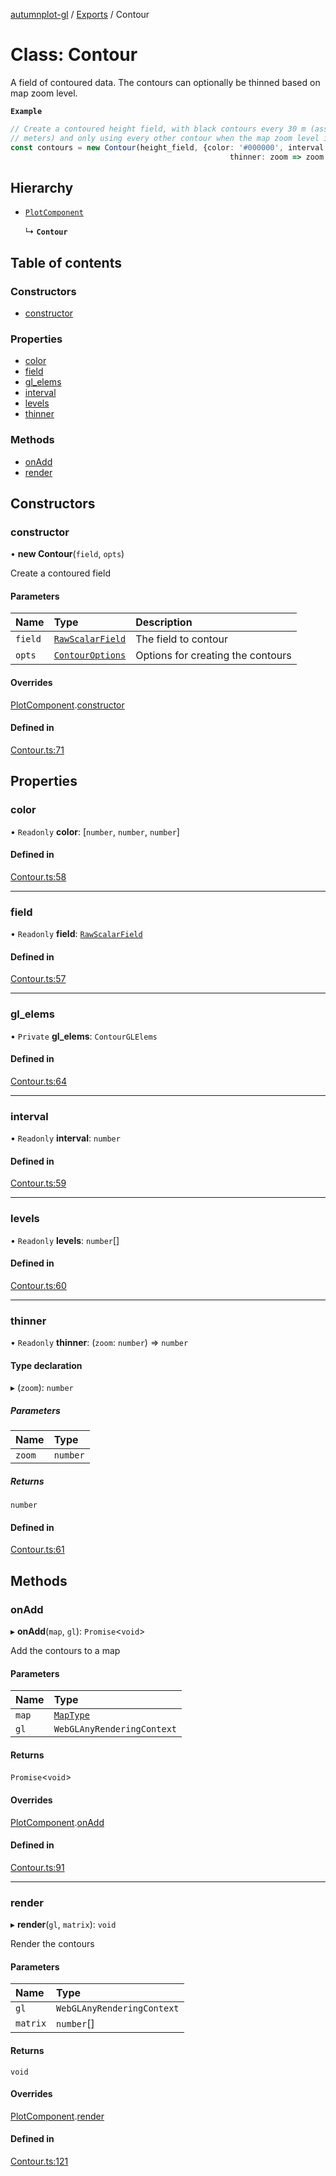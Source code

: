 [autumnplot-gl](../README.md) / [Exports](../modules.md) / Contour

# Class: Contour

A field of contoured data. The contours can optionally be thinned based on map zoom level.

**`Example`**

```ts
// Create a contoured height field, with black contours every 30 m (assuming the height field is in 
// meters) and only using every other contour when the map zoom level is less than 5.
const contours = new Contour(height_field, {color: '#000000', interval: 30, 
                                                 thinner: zoom => zoom < 5 ? 2 : 1});
```

## Hierarchy

- [`PlotComponent`](PlotComponent.md)

  ↳ **`Contour`**

## Table of contents

### Constructors

- [constructor](Contour.md#constructor)

### Properties

- [color](Contour.md#color)
- [field](Contour.md#field)
- [gl\_elems](Contour.md#gl_elems)
- [interval](Contour.md#interval)
- [levels](Contour.md#levels)
- [thinner](Contour.md#thinner)

### Methods

- [onAdd](Contour.md#onadd)
- [render](Contour.md#render)

## Constructors

### constructor

• **new Contour**(`field`, `opts`)

Create a contoured field

#### Parameters

| Name | Type | Description |
| :------ | :------ | :------ |
| `field` | [`RawScalarField`](RawScalarField.md) | The field to contour |
| `opts` | [`ContourOptions`](../interfaces/ContourOptions.md) | Options for creating the contours |

#### Overrides

[PlotComponent](PlotComponent.md).[constructor](PlotComponent.md#constructor)

#### Defined in

[Contour.ts:71](https://github.com/tsupinie/autumnplot-gl/blob/43ca048/src/Contour.ts#L71)

## Properties

### color

• `Readonly` **color**: [`number`, `number`, `number`]

#### Defined in

[Contour.ts:58](https://github.com/tsupinie/autumnplot-gl/blob/43ca048/src/Contour.ts#L58)

___

### field

• `Readonly` **field**: [`RawScalarField`](RawScalarField.md)

#### Defined in

[Contour.ts:57](https://github.com/tsupinie/autumnplot-gl/blob/43ca048/src/Contour.ts#L57)

___

### gl\_elems

• `Private` **gl\_elems**: `ContourGLElems`

#### Defined in

[Contour.ts:64](https://github.com/tsupinie/autumnplot-gl/blob/43ca048/src/Contour.ts#L64)

___

### interval

• `Readonly` **interval**: `number`

#### Defined in

[Contour.ts:59](https://github.com/tsupinie/autumnplot-gl/blob/43ca048/src/Contour.ts#L59)

___

### levels

• `Readonly` **levels**: `number`[]

#### Defined in

[Contour.ts:60](https://github.com/tsupinie/autumnplot-gl/blob/43ca048/src/Contour.ts#L60)

___

### thinner

• `Readonly` **thinner**: (`zoom`: `number`) => `number`

#### Type declaration

▸ (`zoom`): `number`

##### Parameters

| Name | Type |
| :------ | :------ |
| `zoom` | `number` |

##### Returns

`number`

#### Defined in

[Contour.ts:61](https://github.com/tsupinie/autumnplot-gl/blob/43ca048/src/Contour.ts#L61)

## Methods

### onAdd

▸ **onAdd**(`map`, `gl`): `Promise`<`void`\>

Add the contours to a map

#### Parameters

| Name | Type |
| :------ | :------ |
| `map` | [`MapType`](../modules.md#maptype) |
| `gl` | `WebGLAnyRenderingContext` |

#### Returns

`Promise`<`void`\>

#### Overrides

[PlotComponent](PlotComponent.md).[onAdd](PlotComponent.md#onadd)

#### Defined in

[Contour.ts:91](https://github.com/tsupinie/autumnplot-gl/blob/43ca048/src/Contour.ts#L91)

___

### render

▸ **render**(`gl`, `matrix`): `void`

Render the contours

#### Parameters

| Name | Type |
| :------ | :------ |
| `gl` | `WebGLAnyRenderingContext` |
| `matrix` | `number`[] |

#### Returns

`void`

#### Overrides

[PlotComponent](PlotComponent.md).[render](PlotComponent.md#render)

#### Defined in

[Contour.ts:121](https://github.com/tsupinie/autumnplot-gl/blob/43ca048/src/Contour.ts#L121)
